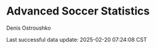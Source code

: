 # Advanced Soccer Statistics
Denis Ostroushko

<!-- gfm -->

Last successful data update: 2025-02-20 07:24:08 CST
